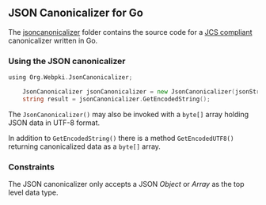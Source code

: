 ## JSON Canonicalizer for Go

The [jsoncanonicalizer](src/webpki.org/jsoncanonicalizer)
folder contains the source code for a 
[JCS compliant](https://tools.ietf.org/html/draft-rundgren-json-canonicalization-scheme-02) 
canonicalizer written in Go.

### Using the JSON canonicalizer

```go
using Org.Webpki.JsonCanonicalizer;

    JsonCanonicalizer jsonCanonicalizer = new JsonCanonicalizer(jsonString);
    string result = jsonCanonicalizer.GetEncodedString();

```
The `JsonCanonicalizer()` may also be invoked with a `byte[]` array holding JSON data in UTF-8 format.

In addition to `GetEncodedString()` there is a method `GetEncodedUTF8()` returning canonicalized data as
a `byte[]` array.

### Constraints
The JSON canonicalizer only accepts a JSON _Object_ or _Array_ as the top level data type.
